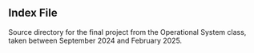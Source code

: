 ## Index File
Source directory for the final project from the Operational System class, taken between September 2024 and February 2025.

